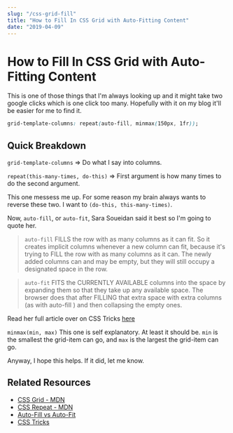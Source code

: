 ```yaml
---
slug: "/css-grid-fill"
title: "How to Fill In CSS Grid with Auto-Fitting Content"
date: "2019-04-09"
---
```


# How to Fill In CSS Grid with Auto-Fitting Content

This is one of those things that I'm always looking up and it might take two google clicks which is one click too many. Hopefully with it on my blog it'll be easier for me to find it.

```css
grid-template-columns: repeat(auto-fill, minmax(150px, 1fr));
```

## Quick Breakdown

`grid-template-columns` => Do what I say into columns.

`repeat(this-many-times, do-this)` => First argument is how many times to do the second argument.

This one messess me up. For some reason my brain always wants to reverse these two. I want to `(do-this, this-many-times)`.

Now, `auto-fill`, or `auto-fit`, Sara Soueidan said it best so I'm going to quote her.

> `auto-fill` FILLS the row with as many columns as it can fit. So it creates implicit columns whenever a new column can fit, because it's trying to FILL the row with as many columns as it can. The newly added columns can and may be empty, but they will still occupy a designated space in the row.

> `auto-fit` FITS the CURRENTLY AVAILABLE columns into the space by expanding them so that they take up any available space. The browser does that after FILLING that extra space with extra columns (as with auto-fill ) and then collapsing the empty ones.

Read her full article over on CSS Tricks [here](https://css-tricks.com/auto-sizing-columns-css-grid-auto-fill-vs-auto-fit/)

`minmax(min, max)` This one is self explanatory. At least it should be. `min` is the smallest the grid-item can go, and `max` is the largest the grid-item can go.

Anyway, I hope this helps. If it did, let me know.

## Related Resources
- [CSS Grid - MDN](https://developer.mozilla.org/en-US/docs/Web/CSS/grid)
- [CSS Repeat - MDN](https://developer.mozilla.org/en-US/docs/Web/CSS/repeat)
- [Auto-Fill vs Auto-Fit](https://css-tricks.com/auto-sizing-columns-css-grid-auto-fill-vs-auto-fit/)
- [CSS Tricks](https://css-tricks.com/snippets/css/complete-guide-grid/)